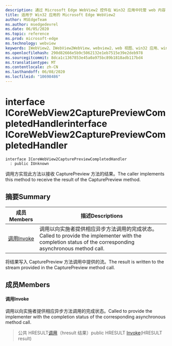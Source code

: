 ```yaml
---
description: 通过 Microsoft Edge WebView2 控件在 Win32 应用中托管 web 内容
title: 适用于 Win32 应用的 Microsoft Edge WebView2
author: MSEdgeTeam
ms.author: msedgedevrel
ms.date: 06/05/2020
ms.topic: reference
ms.prod: microsoft-edge
ms.technology: webview
keywords: IWebView2、IWebView2WebView、webview2、web 视图、win32 应用、win32、edge、ICoreWebView2、ICoreWebView2Controller、浏览器控件、边缘 html
ms.openlocfilehash: 290d82666e5b9c5062132e1eb7515e39e2deb978
ms.sourcegitcommit: 8dca1c1367853e45a0a975bc89b1818adb117bd4
ms.translationtype: MT
ms.contentlocale: zh-CN
ms.lasthandoff: 06/08/2020
ms.locfileid: "10698486"
---
```

# <span data-ttu-id="921e4-104">interface ICoreWebView2CapturePreviewCompletedHandler</span><span class="sxs-lookup"><span data-stu-id="921e4-104">interface ICoreWebView2CapturePreviewCompletedHandler</span></span> 

```
interface ICoreWebView2CapturePreviewCompletedHandler
  : public IUnknown
```

<span data-ttu-id="921e4-105">调用方实现此方法以接收 CapturePreview 方法的结果。</span><span class="sxs-lookup"><span data-stu-id="921e4-105">The caller implements this method to receive the result of the CapturePreview method.</span></span>

## <span data-ttu-id="921e4-106">摘要</span><span class="sxs-lookup"><span data-stu-id="921e4-106">Summary</span></span>

 <span data-ttu-id="921e4-107">成员</span><span class="sxs-lookup"><span data-stu-id="921e4-107">Members</span></span>                        | <span data-ttu-id="921e4-108">描述</span><span class="sxs-lookup"><span data-stu-id="921e4-108">Descriptions</span></span>
--------------------------------|---------------------------------------------
[<span data-ttu-id="921e4-109">调用</span><span class="sxs-lookup"><span data-stu-id="921e4-109">Invoke</span></span>](#invoke) | <span data-ttu-id="921e4-110">调用以向实施者提供相应异步方法调用的完成状态。</span><span class="sxs-lookup"><span data-stu-id="921e4-110">Called to provide the implementer with the completion status of the corresponding asynchronous method call.</span></span>

<span data-ttu-id="921e4-111">将结果写入 CapturePreview 方法调用中提供的流。</span><span class="sxs-lookup"><span data-stu-id="921e4-111">The result is written to the stream provided in the CapturePreview method call.</span></span>

## <span data-ttu-id="921e4-112">成员</span><span class="sxs-lookup"><span data-stu-id="921e4-112">Members</span></span>

#### <span data-ttu-id="921e4-113">调用</span><span class="sxs-lookup"><span data-stu-id="921e4-113">Invoke</span></span> 

<span data-ttu-id="921e4-114">调用以向实施者提供相应异步方法调用的完成状态。</span><span class="sxs-lookup"><span data-stu-id="921e4-114">Called to provide the implementer with the completion status of the corresponding asynchronous method call.</span></span>

> <span data-ttu-id="921e4-115">公共 HRESULT[调用](#invoke)（hresult 结果）</span><span class="sxs-lookup"><span data-stu-id="921e4-115">public HRESULT [Invoke](#invoke)(HRESULT result)</span></span>

